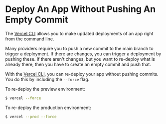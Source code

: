 # Deploy An App Without Pushing An Empty Commit

The [Vercel CLI](https://vercel.com/docs/cli) allows you to make updated
deployments of an app right from the command line.

Many providers require you to push a new commit to the main branch to trigger a
deployment. If there are changes, you can trigger a deployment by pushing
these. If there aren't changes, but you want to re-deploy what is already
there, then you have to create an empty commit and push that.

With the [Vercel CLI](https://vercel.com/docs/platform/deployments#vercel-cli),
you can re-deploy your app without pushing commits. You do this by including
the `--force` flag.

To re-deploy the preview environment:

```bash
$ vercel --force
```

To re-deploy the production environment:

```bash
$ vercel --prod --force
```

